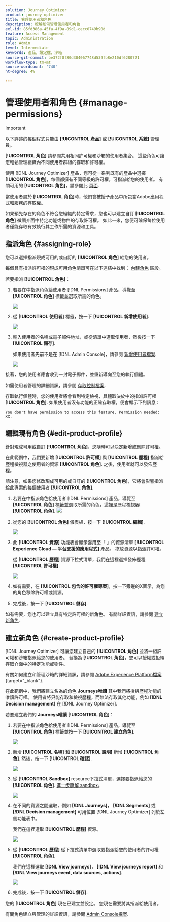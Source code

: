 ```yaml
---
solution: Journey Optimizer
product: journey optimizer
title: 管理使用者和角色
description: 瞭解如何管理使用者和角色
exl-id: 85fd386a-45fa-4f9a-89d1-cecc0749b90d
feature: Access Management
topic: Administration
role: Admin
level: Intermediate
keywords: 產品，設定檔，沙箱
source-git-commit: be372f8f80d304067748d539fb8e210df6280721
workflow-type: tm+mt
source-wordcount: '740'
ht-degree: 4%

---
```


# 管理使用者和角色 {#manage-permissions}

>[!IMPORTANT]
>
> 以下詳述的每個程式只能由 **[!UICONTROL 產品]** 或 **[!UICONTROL 系統]** 管理員。

**[!UICONTROL 角色]** 請參閱共用相同許可權和沙箱的使用者集合。 這些角色可讓您輕鬆管理組織內不同使用者群組的存取和許可權。

使用 [!DNL Journey Optimizer] 產品，您可從一系列既有的產品中選擇 **[!UICONTROL 角色]**，每個都擁有不同等級的許可權，可指派給您的使用者。 有關可用的 **[!UICONTROL 角色]**，請參閱此 [頁面](ootb-product-profiles.md).

當使用者屬於 **[!UICONTROL 角色]**&#x200B;時，他們會被授予產品中所包含Adobe應用程式和服務的存取權。

如果預先存在的角色不符合您組織的特定需求，您也可以建立自訂 **[!UICONTROL 角色]** 微調介面中特定功能或物件的存取許可權。 如此一來，您便可確保每位使用者僅能存取有效執行其工作所需的資源和工具。

## 指派角色 {#assigning-role}

您可以選擇指派現成可用的或自訂的 **[!UICONTROL 角色]** 給您的使用者。

每個具有指派許可權的現成可用角色清單可在以下連結中找到： [內建角色](ootb-product-profiles.md) 區段。

若要指派 **[!UICONTROL 角色]**：

1. 若要在中指派角色給使用者 [!DNL Permissions] 產品，導覽至 **[!UICONTROL 角色]** 標籤並選取所需的角色。

   ![](assets/do-not-localize/access_control_2.png)

1. 從 **[!UICONTROL 使用者]** 標籤，按一下 **[!UICONTROL 新增使用者]**.

   ![](assets/do-not-localize/access_control_3.png)

1. 輸入使用者的名稱或電子郵件地址，或從清單中選取使用者，然後按一下 **[!UICONTROL 儲存]**.

   如果使用者先前不是在 [!DNL Admin Console]，請參閱 [新增使用者檔案](https://experienceleague.adobe.com/docs/experience-platform/access-control/ui/users.html).

   ![](assets/do-not-localize/access_control_4.png)

接著，您的使用者應會收到一封電子郵件，並重新導向至您的執行個體。

如需使用者管理的詳細資訊，請參閱 [存取控制檔案](https://experienceleague.adobe.com/docs/experience-platform/access-control/home.html?lang=zh-Hant).

存取執行個體時，您的使用者將會看到特定檢視，具體取決於中的指派許可權 **[!UICONTROL 角色]**. 如果使用者沒有功能的正確存取權，便會顯示下列訊息：

`You don't have permission to access this feature. Permission needed: XX.`

## 編輯現有角色 {#edit-product-profile}

針對現成可用或自訂 **[!UICONTROL 角色]**，您隨時可以決定新增或刪除許可權。

在此範例中，我們要新增 **[!UICONTROL 許可權]** 與 **[!UICONTROL 歷程]** 指派給歷程檢視器之使用者的資源 **[!UICONTROL 角色]**. 之後，使用者就可以發佈歷程。

請注意，如果您修改現成可用的或自訂的 **[!UICONTROL 角色]**，它將會影響指派給此專案的每個使用者 **[!UICONTROL 角色]**.

1. 若要在中指派角色給使用者 [!DNL Permissions] 產品，導覽至 **[!UICONTROL 角色]** 標籤並選取所需的角色，這裡是歷程檢視器 **[!UICONTROL 角色]**.
   ![](assets/do-not-localize/access_control_5.png)

1. 從您的 **[!UICONTROL 角色]** 儀表板，按一下 **[!UICONTROL 編輯]**.

   ![](assets/do-not-localize/access_control_6.png)

1. 此 **[!UICONTROL 資源]** 功能表會顯示套用至「 」的資源清單 **[!UICONTROL Experience Cloud — 平台支援的應用程式]** 產品。 拖放資源以指派許可權。

   從 **[!UICONTROL 歷程]** 資源下拉式清單，我們在這裡選擇發佈歷程 **[!UICONTROL 許可權]**.

   ![](assets/do-not-localize/access_control_14.png)

1. 如有需要，在 **[!UICONTROL 包含的許可權專案]**，按一下旁邊的X圖示，為您的角色移除許可權或資源。

1. 完成後，按一下 **[!UICONTROL 儲存]**.

如有需要，您也可以建立具有特定許可權的新角色。 有關詳細資訊，請參閱 [建立新角色](#create-product-profile).

## 建立新角色 {#create-product-profile}

[!DNL Journey Optimizer] 可讓您建立自己的 **[!UICONTROL 角色]** 並將一組許可權和沙箱指派給您的使用者。 替換為 **[!UICONTROL 角色]**，您可以授權或拒絕存取介面中的特定功能或物件。

有關如何建立和管理沙箱的詳細資訊，請參閱 [Adobe Experience Platform檔案](https://experienceleague.adobe.com/docs/experience-platform/sandbox/ui/user-guide.html?lang=zh-Hant){target="_blank"}.

在此範例中，我們將建立名為的角色 **Journeys唯讀** 其中我們將授與歷程功能的唯讀許可權。 使用者將只能存取和檢視歷程，而無法存取其他功能，例如 **[!DNL  Decision management]** 在 [!DNL Journey Optimizer].

若要建立我們的 **Journeys唯讀** **[!UICONTROL 角色]**：

1. 若要在中指派角色給使用者 [!DNL Permissions] 產品，導覽至 **[!UICONTROL 角色]** 標籤並按一下 **[!UICONTROL 建立角色]**.

   ![](assets/do-not-localize/access_control_9.png)

1. 新增 **[!UICONTROL 名稱]** 和 **[!UICONTROL 說明]** 新增 **[!UICONTROL 角色]**. 然後，按一下 **[!UICONTROL 確認]**.

   ![](assets/do-not-localize/access_control_10.png)

1. 從 **[!UICONTROL Sandbox]** resource下拉式清單，選擇要指派給您的 **[!UICONTROL 角色]**. [進一步瞭解 sandbox](sandboxes.md)。

   ![](assets/do-not-localize/access_control_13.png)

1. 在不同的資源之間選取，例如 **[!DNL Journeys]**， **[!DNL Segments]** 或 **[!DNL Decision management]** 可用位置 [!DNL Journey Optimizer] 列於左側功能表中。

   我們在這裡選取 **[!UICONTROL 歷程]** 資源。

   ![](assets/do-not-localize/access_control_11.png)

1. 從 **[!UICONTROL 歷程]** 從下拉式清單中選取要指派給您的使用者的許可權 **[!UICONTROL 角色]**.

   我們在這裡選取 **[!DNL View journeys]**， **[!DNL View journeys report]**  和 **[!DNL View journeys event, data sources, actions]**.

   ![](assets/do-not-localize/access_control_12.png)

1. 完成後，按一下 **[!UICONTROL 儲存]**.

您的 **[!UICONTROL 角色]** 現在已建立並設定。 您現在需要將其指派給使用者。

有關角色建立與管理的詳細資訊，請參閱 [Admin Console檔案](https://experienceleague.adobe.com/docs/experience-platform/access-control/abac/permissions-ui/roles.html?lang=zh-Hant).

